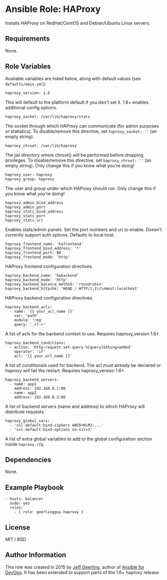 # Ansible Role: HAProxy

Installs HAProxy on RedHat/CentOS and Debian/Ubuntu Linux servers.

## Requirements

None.

## Role Variables

Available variables are listed below, along with default values (see `defaults/main.yml`):

    haproxy_version: 1.6

This will default to the platform default if you don't set it. 1.6+ enables additional config options.

    haproxy_socket: /var/lib/haproxy/stats

The socket through which HAProxy can communicate (for admin purposes or statistics). To disable/remove this directive, set `haproxy_socket: ''` (an empty string).

    haproxy_chroot: /var/lib/haproxy

The jail directory where chroot() will be performed before dropping privileges. To disable/remove this directive, set `haproxy_chroot: ''` (an empty string). Only change this if you know what you're doing!

    haproxy_user: haproxy
    haproxy_group: haproxy

The user and group under which HAProxy should run. Only change this if you know what you're doing!


    haproxy_admin_bind_address
    haproxy_admin_port
    haproxy_stats_bind_address
    haproxy_stats_port
    haproxy_stats_uri

Enables stats/admin panels. Set the port numbers and uri to enable. Doesn't currently support auth options. Defaults to local host. 
     
    haproxy_frontend_name: 'hafrontend'
    haproxy_frontend_bind_address: '*'
    haproxy_frontend_port: 80
    haproxy_frontend_mode: 'http'

HAProxy frontend configuration directives.

    haproxy_backend_name: 'habackend'
    haproxy_backend_mode: 'http'
    haproxy_backend_balance_method: 'roundrobin'
    haproxy_backend_httpchk: 'HEAD / HTTP/1.1\r\nHost:localhost'

HAProxy backend configuration directives.

    haproxy_backend_acls:
      - name: '{{ your_acl_name }}'
        var: 'path'
        module: 'reg'
        query: '.+?.+'

A list of acls for the backend context to use. Requires haproxy_version 1.6+

    haproxy_backend_conditions:
      - action: 'http-request set-query %[query]&thing=added'
        operator: 'if'
        acl: '{{ your_acl_name }}'

A list of conditionals used for backend. The acl must already be declared or haproxy will fail the restart. Requires haproxy_version 1.6+

    haproxy_backend_servers:
      - name: app1
        address: 192.168.0.1:80
      - name: app2
        address: 192.168.0.2:80

A list of backend servers (name and address) to which HAProxy will distribute requests.

    haproxy_global_vars:
      - 'ssl-default-bind-ciphers ABCD+KLMJ:...'
      - 'ssl-default-bind-options no-sslv3'

A list of extra global variables to add to the global configuration section inside `haproxy.cfg`.

## Dependencies

None.

## Example Playbook

    - hosts: balancer
      sudo: yes
      roles:
        - { role: geerlingguy.haproxy }

## License

MIT / BSD

## Author Information

This role was created in 2015 by [Jeff Geerling](http://www.jeffgeerling.com/), author of [Ansible for DevOps](https://www.ansiblefordevops.com/). It has been extended to support parts of the 1.6+ haproxy release. 
